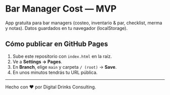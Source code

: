 # Bar Manager Cost — MVP

App gratuita para bar managers (costeo, inventario & par, checklist, merma y notas). Datos guardados en tu navegador (localStorage).

## Cómo publicar en GitHub Pages
1. Sube este repositorio con `index.html` en la raíz.
2. Ve a **Settings → Pages**.
3. En **Branch**, elige `main` y carpeta `/ (root)` → **Save**.
4. En unos minutos tendrás tu URL pública.

---
Hecho con ❤️ por Digital Drinks Consulting.
